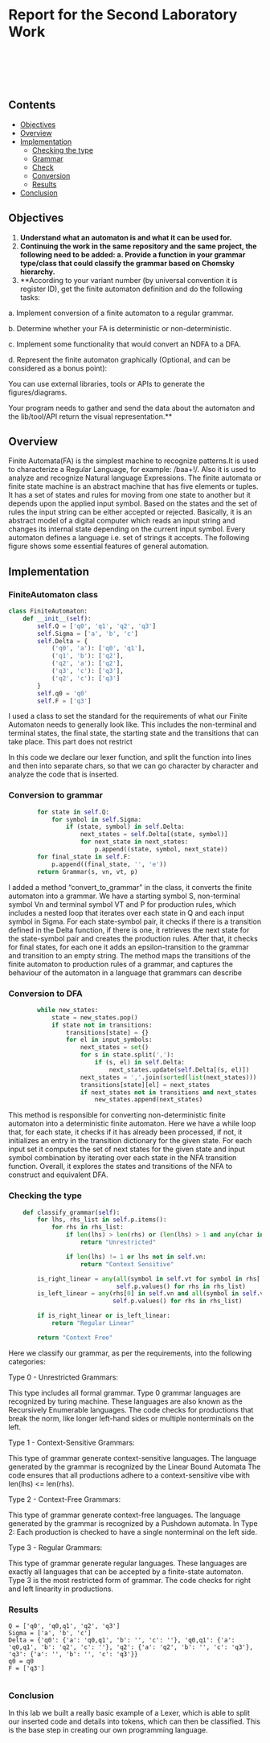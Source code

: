 # Report for the Second Laboratory Work

<br><br>
<br><br>

## Contents

- [Objectives](#objectives)
- [Overview](#overview)
- [Implementation](#implementation)
  - [Checking the type](#checking-the-type)
  - [Grammar](#Grammar)
  - [Check](#Check)
  - [Conversion](#Conversion)
  - [Results](#results)
- [Conclusion](#conclusion)

## Objectives

1. **Understand what an automaton is and what it can be used for.**
2. **Continuing the work in the same repository and the same project, 
the following need to be added: a. Provide a function in your grammar 
type/class that could classify the grammar based on Chomsky hierarchy.**
3. **According to your variant number (by universal convention it is register ID), 
get the finite automaton definition and do the following tasks:

a. Implement conversion of a finite automaton to a regular grammar.

b. Determine whether your FA is deterministic or non-deterministic.

c. Implement some functionality that would convert an NDFA to a DFA.

d. Represent the finite automaton graphically (Optional, and can be considered as a bonus point):

You can use external libraries, tools or APIs to generate the figures/diagrams.

Your program needs to gather and send the data about the automaton and the 
lib/tool/API return the visual representation.**
## Overview
Finite Automata(FA) is the simplest machine to recognize patterns.It is used to characterize a Regular Language, for example: /baa+!/.
Also it is used to analyze and recognize Natural language Expressions. The finite automata or
finite state machine is an abstract machine that has five elements or tuples. It has a set 
of states and rules for moving from one state to another but it depends upon the applied 
input symbol. Based on the states and the set of rules the input string can be either 
accepted or rejected. Basically, it is an abstract model of a digital computer which 
reads an input string and changes its internal state depending on the current input symbol. 
Every automaton defines a language i.e. set of strings it accepts. 
The following figure shows some essential features of general automation.
## Implementation


### FiniteAutomaton class

```python
class FiniteAutomaton:
    def __init__(self):
        self.Q = ['q0', 'q1', 'q2', 'q3']
        self.Sigma = ['a', 'b', 'c']
        self.Delta = {
            ('q0', 'a'): ['q0', 'q1'],
            ('q1', 'b'): ['q2'],
            ('q2', 'a'): ['q2'],
            ('q3', 'c'): ['q3'],
            ('q2', 'c'): ['q3']
        }
        self.q0 = 'q0'
        self.F = ['q3']

```
I used a class to set the standard for the requirements of what our Finite 
Automaton needs to generally look like. This includes the non-terminal and terminal states, the final state,
the starting state and the transitions that can take place. This part does not restrict


In this code we declare our lexer function, and split the function into lines and then into separate
chars, so that we can go character by character and analyze the code that is inserted.


### Conversion to grammar

```python
        for state in self.Q:
            for symbol in self.Sigma:
                if (state, symbol) in self.Delta:
                    next_states = self.Delta[(state, symbol)]
                    for next_state in next_states:
                        p.append((state, symbol, next_state))
        for final_state in self.F:
            p.append((final_state, '', 'e'))
        return Grammar(s, vn, vt, p)
```
I added a method “convert_to_grammar” in the class, it converts the finite automaton into a
grammar. We have a starting symbol S, non-terminal symbol Vn and terminal symbol VT and P
for production rules, which includes a nested loop that iterates over each state in Q and each input
symbol in Sigma. For each state-symbol pair, it checks if there is a transition defined in the Delta
function, if there is one, it retrieves the next state for the state-symbol pair and creates the
production rules. After that, it checks for final states, for each one it adds an epsilon-transition to
the grammar and transition to an empty string. The method maps the transitions of the finite
automaton to production rules of a grammar, and captures the behaviour of the automaton in a
language that grammars can describe 
### Conversion to DFA
```python
        while new_states:
            state = new_states.pop()
            if state not in transitions:
                transitions[state] = {}
                for el in input_symbols:
                    next_states = set()
                    for s in state.split(','):
                        if (s, el) in self.Delta:
                            next_states.update(self.Delta[(s, el)])
                    next_states = ','.join(sorted(list(next_states)))
                    transitions[state][el] = next_states
                    if next_states not in transitions and next_states != '':
                        new_states.append(next_states)
```
This method is responsible for converting non-deterministic finite automaton into a deterministic
finite automaton. Here we have a while loop that, for each state, it checks if it has already been
processed, if not, it initializes an entry in the transition dictionary for the given state. For each
input set it computes the set of next states for the given state and input symbol combination by
iterating over each state in the NFA transition function. Overall, it explores the states and
transitions of the NFA to construct and equivalent DFA.

### Checking the type


```python
    def classify_grammar(self):
        for lhs, rhs_list in self.p.items():
            for rhs in rhs_list:
                if len(lhs) > len(rhs) or (len(lhs) > 1 and any(char in self.vn for char in lhs)):
                    return "Unrestricted"

                if len(lhs) != 1 or lhs not in self.vn:
                    return "Context Sensitive"

        is_right_linear = any(all(symbol in self.vt for symbol in rhs[:-1]) and rhs[-1] in self.vn for rhs_list in
                              self.p.values() for rhs in rhs_list)
        is_left_linear = any(rhs[0] in self.vn and all(symbol in self.vt for symbol in rhs[1:]) for rhs_list in
                             self.p.values() for rhs in rhs_list)

        if is_right_linear or is_left_linear:
            return "Regular Linear"

        return "Context Free"
```
Here we classify our grammar, as per the requirements, into the following categories:

Type 0 - Unrestricted Grammars:

This type includes all formal grammar. Type 0 grammar languages are recognized by turing machine.
These languages are also known as the Recursively Enumerable languages. 
The code checks for productions that break the norm, like longer left-hand sides or multiple nonterminals on the left.

Type 1 - Context-Sensitive Grammars:

This type of grammar generate context-sensitive languages.
The language generated by the grammar is recognized by the Linear Bound Automata 
The code ensures that all productions adhere to a context-sensitive vibe with len(lhs) <= len(rhs).

Type 2 - Context-Free Grammars:

This type of grammar generate context-free languages. 
The language generated by the grammar is recognized by a Pushdown automata.  In Type 2:
Each production is checked to have a single nonterminal on the left side.

Type 3 - Regular Grammars:

This type of grammar generate regular languages. These languages are exactly all languages that can be accepted by a
finite-state automaton. Type 3 is the most restricted form of grammar. 
The code checks for right and left linearity in productions.

### Results

```text
Q = ['q0', 'q0,q1', 'q2', 'q3']
Sigma = ['a', 'b', 'c']
Delta = {'q0': {'a': 'q0,q1', 'b': '', 'c': ''}, 'q0,q1': {'a': 'q0,q1', 'b': 'q2', 'c': ''}, 'q2': {'a': 'q2', 'b': '', 'c': 'q3'}, 'q3': {'a': '', 'b': '', 'c': 'q3'}}
q0 = q0
F = ['q3']


```

### Conclusion

In this lab we built a really basic example of a Lexer, which is able to 
split our inserted code and details into tokens, which can then be classified.
This is the base step in creating our own programming language.